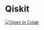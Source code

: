 # Qiskit

[![Open In Colab](https://colab.research.google.com/assets/colab-badge.svg)](https://colab.research.google.com/github/ionq-samples/getting-started/blob/master/qiskit/main.ipynb)
